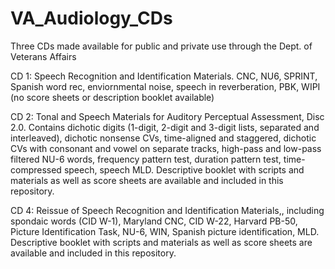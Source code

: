 # VA_Audiology_CDs
Three CDs made available for public and private use through the Dept. of Veterans Affairs

CD 1: Speech Recognition and Identification Materials. CNC, NU6, SPRINT, Spanish word rec, enviornmental noise, speech in reverberation, PBK, WIPI (no score sheets or description booklet available)

CD 2: Tonal and Speech Materials for Auditory Perceptual Assessment, Disc 2.0. Contains dichotic digits (1-digit, 2-digit and 3-digit lists, separated and interleaved), dichotic nonsense CVs, time-aligned and staggered, dichotic CVs with consonant and vowel on separate tracks, high-pass and low-pass filtered NU-6 words, frequency pattern test, duration pattern test, time-compressed speech, speech MLD. Descriptive booklet with scripts and materials as well as score sheets are available and included in this repository.

CD 4: Reissue of Speech Recognition and Identification Materials,, including spondaic words (CID W-1), Maryland CNC, CID W-22, Harvard PB-50, Picture Identification Task, NU-6, WIN, Spanish picture identification, MLD. Descriptive booklet with scripts and materials as well as score sheets are available and included in this repository.
